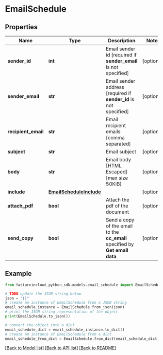 # EmailSchedule


## Properties

Name | Type | Description | Notes
------------ | ------------- | ------------- | -------------
**sender_id** | **int** | Email sender id [required if **sender_email** is not specified] | [optional] 
**sender_email** | **str** | Email sender address [required if **sender_id** is not specified] | [optional] 
**recipient_email** | **str** | Email recipient emails [comma separated] | [optional] 
**subject** | **str** | Email subject | [optional] 
**body** | **str** | Email body [HTML Escaped] [max size 50KiB] | [optional] 
**include** | [**EmailScheduleInclude**](EmailScheduleInclude.md) |  | [optional] 
**attach_pdf** | **bool** | Attach the pdf of the document | [optional] 
**send_copy** | **bool** | Send a copy of the email to the **cc_email** specified by **Get email data** | [optional] 

## Example

```python
from fattureincloud_python_sdk.models.email_schedule import EmailSchedule

# TODO update the JSON string below
json = "{}"
# create an instance of EmailSchedule from a JSON string
email_schedule_instance = EmailSchedule.from_json(json)
# print the JSON string representation of the object
print(EmailSchedule.to_json())

# convert the object into a dict
email_schedule_dict = email_schedule_instance.to_dict()
# create an instance of EmailSchedule from a dict
email_schedule_from_dict = EmailSchedule.from_dict(email_schedule_dict)
```
[[Back to Model list]](../README.md#documentation-for-models) [[Back to API list]](../README.md#documentation-for-api-endpoints) [[Back to README]](../README.md)



